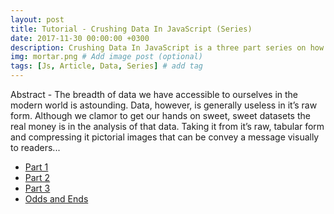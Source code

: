 ```yaml
---
layout: post
title: Tutorial - Crushing Data In JavaScript (Series)
date: 2017-11-30 00:00:00 +0300
description: Crushing Data In JavaScript is a three part series on how to manage data in JS
img: mortar.png # Add image post (optional)
tags: [Js, Article, Data, Series] # add tag
---
```

Abstract - The breadth of data we have accessible to ourselves in the modern world is astounding. Data, however, is generally useless in it’s raw form. Although we clamor to get our hands on sweet, sweet datasets the real money is in the analysis of that data. Taking it from it’s raw, tabular form and compressing it pictorial images that can be convey a message visually to readers...

* [Part 1](https://medium.com/@IgnoreIntuition/crushing-data-in-javascript-9d728b94c051)
* [Part 2](https://medium.com/@IgnoreIntuition/crushing-data-in-javascript-part-2-51d775df57d2)
* [Part 3](https://medium.com/@IgnoreIntuition/crushing-data-in-javascript-part-3-5de3af4351b9)
* [Odds and Ends](https://medium.com/@IgnoreIntuition/crushing-data-in-javascript-odds-and-ends-aa7939463197)
